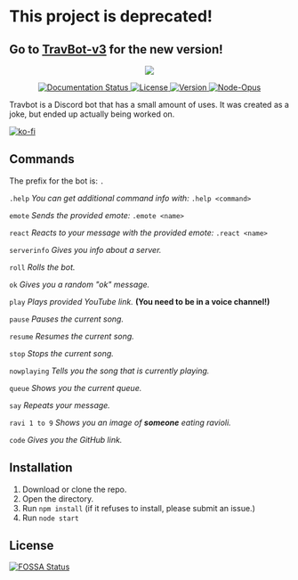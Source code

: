 # This project is deprecated!
## Go to <a href="https://github.com/keanuplayz/TravBot-v3">TravBot-v3</a> for the new version!

<p align="center">
  <img src="https://i.imgur.com/l2E2Tfi.png"/>
</p>

<p align="center">
<a href="https://travbot.readthedocs.io/en/latest/?badge=latest">
<img border="0" alt="Documentation Status" src="https://readthedocs.org/projects/travbot/badge/?version=latest">
</a>
<a href="https://github.com/keanuplayz/TravBot/blob/master/LICENSE">
<img border="0" alt="License" src="https://img.shields.io/github/license/keanuplayz/travbot">
</a>
<a href="https://github.com/keanuplayz/TravBot/blob/master/package.json">
<img border="0" alt="Version" src="https://img.shields.io/github/package-json/v/keanuplayz/travbot">
</a>
<a href="https://github.com/keanuplayz/TravBot/blob/master/package.json">
<img border="0" alt="Node-Opus" src="https://img.shields.io/github/package-json/dependency-version/keanuplayz/travbot/discord.js">
</a>

</p>

Travbot is a Discord bot that has a small amount of uses. It was created as a joke, but ended up actually being worked on.

[![ko-fi](https://www.ko-fi.com/img/githubbutton_sm.svg)](https://ko-fi.com/W7W51BGKM)

## Commands
The prefix for the bot is: `.`

`.help` *You can get additional command info with:* `.help <command>`

`emote` *Sends the provided emote:* `.emote <name>`

`react` *Reacts to your message with the provided emote:* `.react <name>`

`serverinfo`  *Gives you info about a server.*

`roll`  *Rolls the bot.*

`ok`  *Gives you a random "ok" message.*

`play`  *Plays provided YouTube link.* **(You need to be in a voice channel!)**

`pause`  *Pauses the current song.*

`resume`  *Resumes the current song.*

`stop`  *Stops the current song.*

`nowplaying`  *Tells you the song that is currently playing.*

`queue`  *Shows you the current queue.*

`say` *Repeats your message.* 

`ravi 1 to 9`  *Shows you an image of* ***someone*** *eating ravioli.*

`code` *Gives you the GitHub link.*
## Installation
1. Download or clone the repo.
2. Open the directory.
3. Run `npm install` (if it refuses to install, please submit an issue.)
4. Run `node start`


## License
[![FOSSA Status](https://app.fossa.io/api/projects/git%2Bgithub.com%2Fkeanuplayz%2FTravBot.svg?type=large)](https://app.fossa.io/projects/git%2Bgithub.com%2Fkeanuplayz%2FTravBot?ref=badge_large)
